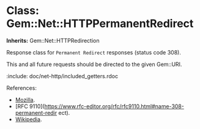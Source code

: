 # Class: Gem::Net::HTTPPermanentRedirect
**Inherits:** Gem::Net::HTTPRedirection
    

Response class for `Permanent Redirect` responses (status code 308).

This and all future requests should be directed to the given Gem::URI.

:include: doc/net-http/included_getters.rdoc

References:

*   [Mozilla](https://developer.mozilla.org/en-US/docs/Web/HTTP/Status/308).
*   [RFC
    9110](https://www.rfc-editor.org/rfc/rfc9110.html#name-308-permanent-redir
    ect).
*   [Wikipedia](https://en.wikipedia.org/wiki/List_of_HTTP_status_codes#308).



